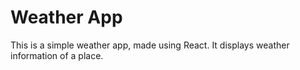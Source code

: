 # Weather App
This is a simple weather app, made using React.
It displays weather information of a place.